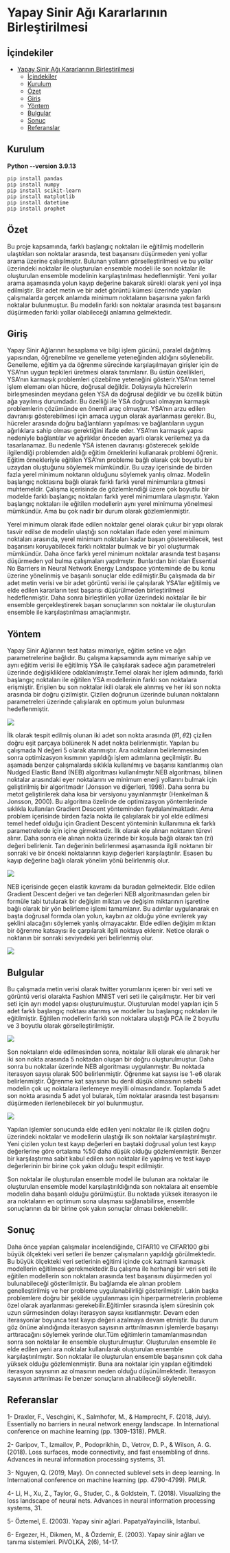 # Yapay Sinir Ağı Kararlarının Birleştirilmesi

## İçindekiler

- [Yapay Sinir Ağı Kararlarının Birleştirilmesi](#yapay-sinir-ağı-kararlarının-birleştirilmesi)
  - [İçindekiler](#i̇çindekiler)
  - [Kurulum](#kurulum)
  - [Özet](#özet)
  - [Giriş](#giriş)
  - [Yöntem](#yöntem)
  - [Bulgular](#bulgular)
  - [Sonuç](#sonuç)
  - [Referanslar](#referanslar)

## Kurulum

**Python --version 3.9.13**

```
pip install pandas
pip install numpy
pip install scikit-learn
pip install matplotlib
pip install datetime
pip install prophet
```

## Özet

Bu proje kapsamında, farklı başlangıç noktaları ile eğitilmiş modellerin ulaştıkları son noktalar arasında, test başarısını düşürmeden yeni yollar arama üzerine çalışılmıştır. Bulunan yolların görselleştirilmesi ve bu yollar üzerindeki noktalar ile oluşturulan ensemble modeli ile son noktalar ile oluşturulan ensemble modelinin karşılaştırılması hedeflenmiştir. Yeni yollar arama aşamasında yolun kayıp değerine bakarak sürekli olarak yeni yol inşa edilmiştir. Bir adet metin ve bir adet görüntü kümesi üzerinde yapılan çalışmalarda gerçek anlamda minimum noktaların başarısına yakın farklı noktalar bulunmuştur. Bu modelin farklı son noktalar arasında test başarısını düşürmeden farklı yollar olabileceği anlamına gelmektedir.

## Giriş

Yapay Sinir Ağlarının hesaplama ve bilgi işlem gücünü, paralel dağıtılmış yapısından, öğrenebilme ve genelleme yeteneğinden aldığını söylenebilir. Genelleme, eğitim ya da öğrenme sürecinde karşılaşılmayan girişler için de YSA’nın uygun tepkileri üretmesi olarak tanımlanır. Bu üstün özellikleri, YSA’nın karmaşık problemleri çözebilme yeteneğini gösterir.YSA’nın temel işlem elemanı olan hücre, doğrusal değildir. Dolayısıyla hücrelerin birleşmesinden meydana gelen YSA da doğrusal değildir ve bu özellik bütün ağa yayılmış durumdadır. Bu özelliği ile YSA doğrusal olmayan karmaşık problemlerin çözümünde en önemli araç olmuştur. YSA’nın arzu edilen davranışı gösterebilmesi için amaca uygun olarak ayarlanması gerekir. Bu, hücreler arasında doğru bağlantıların yapılması ve bağlantıların uygun ağırlıklara sahip olması gerektiğini ifade eder. YSA’nın karmaşık yapısı nedeniyle bağlantılar ve ağırlıklar önceden ayarlı olarak verilemez ya da tasarlanamaz. Bu nedenle YSA istenen davranışı gösterecek şekilde ilgilendiği problemden aldığı eğitim örneklerini kullanarak problemi öğrenir. Eğitim örnekleriyle eğitilen YSA’nın probleme bağlı olarak çok boyutlu bir uzaydan oluştuğunu söylemek mümkündür. Bu uzay içerisinde de birden fazla yerel minimum noktanın olduğunu söylemek yanlış olmaz. Modelin başlangıç noktasına bağlı olarak farklı farklı yerel minimumlara gitmesi muhtemeldir. Çalışma içerisinde de gözlemlendiği üzere çok boyutlu bir modelde farklı başlangıç noktaları farklı yerel minimumlara ulaşmıştır. Yakın başlangıç noktaları ile eğitilen modellerin aynı yerel minimuma yönelmesi mümkündür. Ama bu çok nadir bir durum olarak gözlemlenmiştir.

Yerel minimum olarak ifade edilen noktalar genel olarak çukur bir yapı olarak tasvir edilse de modelin ulaştığı son noktaları ifade eden yerel minimum noktaları arasında, yerel minimum noktaları kadar başarı gösterebilecek, test başarısını koruyabilecek farklı noktalar bulmak ve bir yol oluşturmak mümkündür. Daha önce farklı yerel minimum noktalar arasında test başarısı düşürmeden yol bulma çalışmaları yapılmıştır. Bunlardan biri olan Essential No Barriers in Neural Network Energy Landspace yönteminde de bu konu üzerine yönelinmiş ve başarılı sonuçlar elde edilmiştir.Bu çalışmada da bir adet metin verisi ve bir adet görüntü verisi ile çalışılarak YSA’lar eğitilmiş ve elde edilen kararların test başarısı düşürülmeden birleştirilmesi hedeflenmiştir. Daha sonra birleştirilen yollar üzerindeki noktalar ile bir ensemble gerçekleştirerek başarı sonuçlarının son noktalar ile oluşturulan ensemble ile karşılaştırılması amaçlanmıştır.

## Yöntem

Yapay Sinir Ağlarının test hatası mimariye, eğitim setine ve ağın parametrelerine bağlıdır. Bu çalışma kapsamında aynı mimariye sahip ve aynı eğitim verisi ile eğitilmiş YSA ile çalışılarak sadece ağın parametreleri üzerinde değişikliklere odaklanılmıştır.Temel olarak her işlem adımında, farklı başlangıç noktaları ile eğitilen YSA modellerinin farklı son noktalara erişmiştir. Erişilen bu son noktalar ikili olarak ele alınmış ve her iki son nokta arasında bir doğru çizilmiştir. Çizilen doğrunun üzerinde bulunan noktaların parametreleri üzerinde çalışılarak en optimum yolun bulunması hedeflenmiştir.

![](Images/Example_Data/1.PNG)

İlk olarak tespit edilmiş olunan iki adet son nokta arasında (𝜃1, 𝜃2) çizilen doğru eşit parçaya bölünerek N adet nokta belirlenmiştir. Yapılan bu çalışmada N değeri 5 olarak atanmıştır. Ara noktaların belirlenmesinden sonra optimizasyon kısmının yapıldığı işlem adımlarına geçilmiştir. Bu aşamada benzer çalışmalarda sıklıkla kullanılmış ve başarısı kanıtlanmış olan Nudged Elastic Band (NEB) algoritması kullanılmıştır.NEB algoritması, bilinen noktalar arasındaki eyer noktalarını ve minimum enerji yollarını bulmak için geliştirilmiş bir algoritmadır (Jonsson ve diğerleri, 1998). Daha sonra bu metot geliştirilerek daha kısa bir versiyonu yayınlanmıştır (Henkelman & Jonsson, 2000). Bu algoritma özelinde de optimizasyon yöntemlerinde sıklıkla kullanılan Gradient Descent yönteminden faydalanılmaktadır. Ama problem içerisinde birden fazla nokta ile çalışılarak bir yol elde edilmesi temel hedef olduğu için Gradient Descent yönteminin kullanımına ek farklı parametrelerde için içine girmektedir. İlk olarak ele alınan noktanın türevi alınır. Daha sonra ele alınan nokta üzerinde bir koşula bağlı olarak tan (𝜏𝑖) değeri 
belirlenir. Tan değerinin belirlenmesi aşamasında ilgili noktanın bir sonraki ve bir önceki noktalarının kayıp değerleri karşılaştırılır. Esasen bu kayıp değerine bağlı olarak yönelim yönü belirlenmiş olur. 

![](Images/Example_Data/2.PNG)

NEB içerisinde geçen elastik kavramı da buradan gelmektedir. Elde edilen Gradient Descent değeri ve tan değerleri NEB algoritmasından gelen bir formüle tabi tutularak bir değişim miktarı ve değişim miktarının işaretine bağlı olarak bir yön belirleme işlemi tamamlanır. Bu adımlar uygulanarak en başta doğrusal formda olan yolun, kaybın az olduğu yöne evrilerek yay şeklini alacağını söylemek yanlış olmayacaktır. Elde edilen değişim miktarı bir öğrenme katsayısı ile çarpılarak ilgili noktaya eklenir. Netice olarak o noktanın bir sonraki seviyedeki yeri belirlenmiş olur.

![](Images/Example_Data/3.PNG)

## Bulgular

Bu çalışmada metin verisi olarak twitter yorumlarını içeren bir veri seti ve görüntü verisi olarakta Fashion MNIST veri seti ile çalışılmıştır. Her bir veri seti için ayrı model yapısı oluşturulmuştur. Oluşturulan model yapıları için 5 adet farklı başlangıç noktası atanmış ve modeller bu başlangıç noktaları ile eğitilmiştir. Eğitilen modellerin farklı son noktalara ulaştığı PCA ile 2 boyutlu ve 3 boyutlu olarak görselleştirilmiştir.

![](Images/Images_Data/3.png)

Son noktaların elde edilmesinden sonra, noktalar ikili olarak ele alınarak her iki son nokta arasında 5 noktadan oluşan bir doğru oluşturulmuştur. Daha sonra bu noktalar üzerinde NEB algoritması uygulanmıştır. Bu noktada iterasyon sayısı olarak 500 belirlenmiştir. Öğrenme kat sayısı ise 1-e6 olarak belirlenmiştir. Öğrenme kat sayısının bu denli düşük olmasının sebebi modelin çok uç noktalara ilerlemeye meyilli olmasındandır. Toplamda 5 adet son nokta arasında 5 adet yol bularak, tüm noktalar arasında test başarısını düşürmeden ilerlenebilecek bir yol bulunmuştur.

![](Images/Example_Data/4.PNG)

Yapılan işlemler sonucunda elde edilen yeni noktalar ile ilk çizilen doğru üzerindeki noktalar ve modellerin ulaştığı ilk son noktalar karşılaştırılmıştır. Yeni çizilen yolun test kayıp değerleri en baştaki doğrusal yolun test kayıp değerlerine göre ortalama %50 daha düşük olduğu gözlemlenmiştir. Benzer bir karşılaştırma sabit kabul edilen son noktalar ile yapılmış ve test kayıp değerlerinin bir birine çok yakın olduğu tespit edilmiştir.

Son noktalar ile oluşturulan ensemble model ile bulunan ara 
noktalar ile oluşturulan ensemble model karşılaştırıldığında son noktalara ait ensemble modelin daha başarılı olduğu görülmüştür. Bu noktada yüksek iterasyon ile ara noktaların en optimum sona ulaşması sağlanabilirse, ensemble sonuçlarının da bir birine çok yakın sonuçlar olması beklenebilir.

## Sonuç

Daha önce yapılan çalışmalar incelendiğinde, CIFAR10 ve CIFAR100 gibi büyük ölçekteki veri setleri ile benzer çalışmaların yapıldığı görülmektedir. Bu büyük ölçekteki veri setlerinin eğitimi içinde çok katmanlı karmaşık modellerin eğitilmesi gerekmektedir.Bu çalışma ile herhangi bir veri seti ile eğitilen modellerin son noktaları arasında test başarısını düşürmeden yol 
bulunabileceği gösterilmiştir. Bu bağlamda ele alınan problem genelleştirilmiş ve her probleme uygulanabilirliği gösterilmiştir. Lakin başka problemlere doğru bir şekilde 
uygulanması için hiperparmetrelerin probleme özel olarak 
ayarlanması gerekebilir.Eğitimler sırasında işlem süresinin çok uzun sürmesinden dolayı iterasyon sayısı kısıtlanmıştır. Devam eden iterasyonlar boyunca test kayıp değeri azalmaya devam etmiştir. Bu durum göz önüne alındığında iterasyon sayısının arttırılmasının işlemlerde başarıyı arttıracağını söylemek yerinde olur.Tüm eğitimlerin tamamlanmasından sonra son noktalar 
ile ensemble oluşturulmuştur. Oluşturulan ensemble ile elde 
edilen yeni ara noktalar kullanılarak oluşturulan ensemble 
karşılaştırılmıştır. Son noktalar ile oluşturulan ensemble 
başarısının çok daha yüksek olduğu gözlemlenmiştir. Buna 
ara noktalar için yapılan eğitimdeki iterasyon sayısının az
olmasının neden olduğu düşünülmektedir. İterasyon sayısının 
arttırılması ile benzer sonuçların alınabileceği söylenebilir.


## Referanslar

1- Draxler, F., Veschgini, K., Salmhofer, M., & Hamprecht, F. 
(2018, July). Essentially no barriers in neural network energy
landscape. In International conference on machine learning (pp. 
1309-1318). PMLR.

2- Garipov, T., Izmailov, P., Podoprikhin, D., Vetrov, D. P., & 
Wilson, A. G. (2018). Loss surfaces, mode connectivity, and fast 
ensembling of dnns. Advances in neural information processing 
systems, 31.

3- Nguyen, Q. (2019, May). On connected sublevel sets in deep 
learning. In International conference on machine learning (pp. 
4790-4799). PMLR.

4- Li, H., Xu, Z., Taylor, G., Studer, C., & Goldstein, T. (2018). 
Visualizing the loss landscape of neural nets. Advances in neural 
information processing systems, 31.

5- Öztemel, E. (2003). Yapay sinir ağlari. PapatyaYayincilik, 
Istanbul.

6- Ergezer, H., Dikmen, M., & Özdemir, E. (2003). Yapay sinir 
ağları ve tanıma sistemleri. PiVOLKA, 2(6), 14-17.